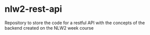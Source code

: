 # nlw2-rest-api
Repository to store the code for a restful API with the concepts of the backend created on the NLW2 week course
